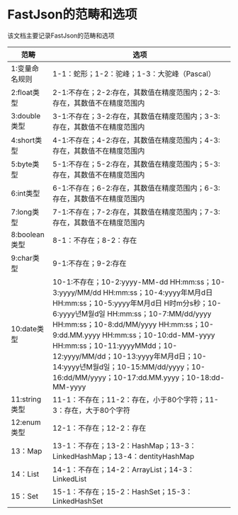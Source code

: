 # FastJson的范畴和选项

该文档主要记录FastJson的范畴和选项

| 范畴 | 选项        |
| ----------        | ------------- |
| 1:变量命名规则 | 1-1：蛇形；1-2：驼峰；1-3：大驼峰（Pascal） |
| 2:float类型 | 2-1:不存在；2-2:存在，其数值在精度范围内；2-3:存在，其数值不在精度范围内 |
| 3:double类型 | 3-1:不存在；3-2:存在，其数值在精度范围内；3-3:存在，其数值不在精度范围内 |
| 4:short类型 | 4-1:不存在；4-2:存在，其数值在精度范围内；4-3:存在，其数值不在精度范围内 |
| 5:byte类型 | 5-1:不存在；5-2:存在，其数值在精度范围内；5-3:存在，其数值不在精度范围内 |
| 6:int类型 | 6-1:不存在；6-2:存在，其数值在精度范围内；6-3:存在，其数值不在精度范围内 |
| 7:long类型 | 7-1:不存在；7-2:存在，其数值在精度范围内；7-3:存在，其数值不在精度范围内 |
| 8:boolean类型 | 8-1：不存在；8-2：存在 |
| 9:char类型 | 9-1:不存在；9-2:存在 |
| 10:date类型 | 10-1:不存在；10-2:yyyy-MM-dd HH:mm:ss；10-3:yyyy/MM/dd HH:mm:ss；10-4:yyyy年M月d日 HH:mm:ss；10-5:yyyy年M月d日 H时m分s秒；10-6:yyyy년M월d일 HH:mm:ss；10-7:MM/dd/yyyy HH:mm:ss；10-8:dd/MM/yyyy HH:mm:ss；10-9:dd.MM.yyyy HH:mm:ss；10-10:dd-MM-yyyy HH:mm:ss；10-11:yyyyMMdd；10-12:yyyy/MM/dd；10-13:yyyy年M月d日；10-14:yyyy년M월d일；10-15:MM/dd/yyyy；10-16:dd/MM/yyyy；10-17:dd.MM.yyyy；10-18:dd-MM-yyyy |
| 11:string类型 | 11-1：不存在；11-2：存在，小于80个字符；11-3：存在，大于80个字符 |
| 12:enum类型 | 12-1：不存在；12-2：存在 |
| 13：Map | 13-1：不存在；13-2：HashMap；13-3：LinkedHashMap；13-4：dentityHashMap |
| 14：List | 14-1：不存在；14-2：ArrayList；14-3：LinkedList |
| 15：Set | 15-1：不存在；15-2：HashSet；15-3：LinkedHashSet |




